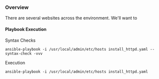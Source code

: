 ### Overview

There are several websites across the environment. We'll want to 

#### Playbook Execution

Syntax Checks

    ansible-playbook -i /usr/local/admin/etc/hosts install_httpd.yaml --syntax-check -vvv

Execution

    ansible-playbook -i /usr/local/admin/etc/hosts install_httpd.yaml

